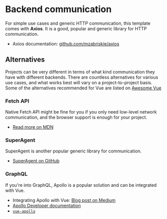 
# Backend communication

For simple use cases and generic HTTP communication, this template comes with **Axios**. It is a good, popular and generic library for HTTP communication.

- Axios documentation: [github.com/mzabriskie/axios](https://github.com/mzabriskie/axios)

## Alternatives

Projects can be very different in terms of what kind communication they have with different backends. There are countless alternatives for various use cases, and what works best will vary on a project-to-project basis. Some of the alternatives recommended for Vue are listed on [Awesome Vue](https://github.com/vuejs/awesome-vue#http-requests)

### Fetch API

Native Fetch API might be fine for you if you only need low-level network communication, and the browser support is enough for your project.

- [Read more on MDN](https://developer.mozilla.org/en-US/docs/Web/API/Fetch_API)

### SuperAgent

SuperAgent is another popular generic library for communication.

- [SuperAgent on GitHub](https://github.com/visionmedia/superagent)

### GraphQL

If you're into GraphQL, Apollo is a popular solution and can be integrated with Vue.

- Integrating Apollo with Vue: [Blog post on Medium](https://dev-blog.apollodata.com/use-apollo-in-your-vuejs-app-89812429d8b2)
- [Apollo Developer documentation](http://dev.apollodata.com/)
- [`vue-apollo`](https://github.com/Akryum/vue-apollo)
